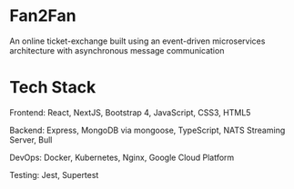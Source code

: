 # Fan2Fan

An online ticket-exchange built using an event-driven microservices architecture with asynchronous message communication

# Tech Stack

Frontend: React, NextJS, Bootstrap 4, JavaScript, CSS3, HTML5

Backend: Express, MongoDB via mongoose, TypeScript, NATS Streaming Server, Bull

DevOps: Docker, Kubernetes, Nginx, Google Cloud Platform

Testing: Jest, Supertest
